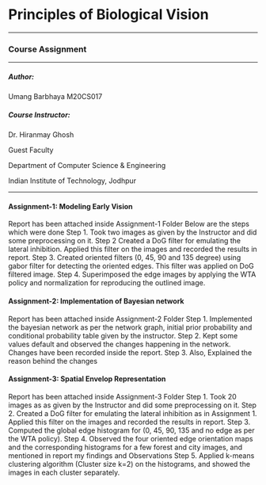 # Principles of Biological Vision
---
### Course Assignment
---
##### Author:
Umang Barbhaya 
M20CS017

##### Course Instructor: 

Dr. Hiranmay Ghosh

Guest Faculty

Department of Computer Science & Engineering

Indian Institute of Technology, Jodhpur

---
#### Assignment-1: Modeling Early Vision
Report has been attached inside Assignment-1 Folder
Below are the steps which were done
Step 1. Took two images as given by the Instructor and did some preprocessing on it.
Step 2 Created a DoG filter for emulating the lateral inhibition. Applied this filter on the images and recorded the results in report.
Step 3. Created oriented filters (0, 45, 90 and 135 degree) using gabor filter for detecting the oriented edges. This filter was applied on DoG filtered image.
Step 4. Superimposed the edge images by applying the WTA policy and normalization for reproducing the outlined image.

#### Assignment-2: Implementation of Bayesian network
Report has been attached inside Assignment-2 Folder
Step 1. Implemented the bayesian network as per the network graph, initial prior probability and conditional probability table given by the instructor.
Step 2. Kept some values default and observed the changes happening in the network. Changes have been recorded inside the report.
Step 3. Also, Explained the reason behind the changes

#### Assignment-3: Spatial Envelop Representation
Report has been attached inside Assignment-3 Folder
Step 1. Took 20 images as as given by the Instructor and did some preprocessing on it.
Step 2. Created a DoG filter for emulating the lateral inhibition as in Assignment 1. Applied this filter on the images and recorded the results in report.
Step 3. Computed the global edge histogram for (0, 45, 90, 135 and no edge as per the WTA policy).
Step 4. Observed the four oriented edge orientation maps and the corresponding histograms for a few forest and city images, and mentioned in report my findings and Observations
Step 5. Applied k-means clustering algorithm (Cluster size k=2) on the histograms, and showed the images in each cluster separately.
